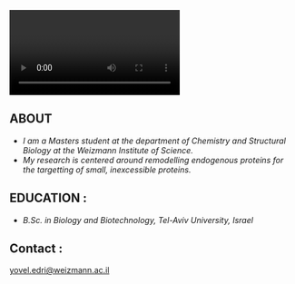 <video> src="CREB1_camera-spin.mp4" align="right" width="300" width="300" style="border-radius: 50%;">


## ABOUT

- *I am a Masters student at the department of Chemistry and Structural Biology at the Weizmann Institute of Science.*
- *My research is centered around remodelling endogenous proteins for the targetting of small, inexcessible proteins.*


## EDUCATION :
- *B.Sc. in Biology and Biotechnology, Tel-Aviv University, Israel*

## Contact :
yovel.edri@weizmann.ac.il
